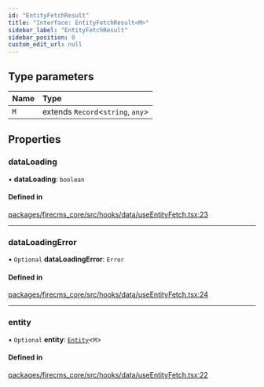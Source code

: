 ```yaml
---
id: "EntityFetchResult"
title: "Interface: EntityFetchResult<M>"
sidebar_label: "EntityFetchResult"
sidebar_position: 0
custom_edit_url: null
---
```


## Type parameters

| Name | Type |
| :------ | :------ |
| `M` | extends `Record`\<`string`, `any`\> |

## Properties

### dataLoading

• **dataLoading**: `boolean`

#### Defined in

[packages/firecms_core/src/hooks/data/useEntityFetch.tsx:23](https://github.com/FireCMSco/firecms/blob/d45f3739/packages/firecms_core/src/hooks/data/useEntityFetch.tsx#L23)

___

### dataLoadingError

• `Optional` **dataLoadingError**: `Error`

#### Defined in

[packages/firecms_core/src/hooks/data/useEntityFetch.tsx:24](https://github.com/FireCMSco/firecms/blob/d45f3739/packages/firecms_core/src/hooks/data/useEntityFetch.tsx#L24)

___

### entity

• `Optional` **entity**: [`Entity`](Entity.md)\<`M`\>

#### Defined in

[packages/firecms_core/src/hooks/data/useEntityFetch.tsx:22](https://github.com/FireCMSco/firecms/blob/d45f3739/packages/firecms_core/src/hooks/data/useEntityFetch.tsx#L22)
